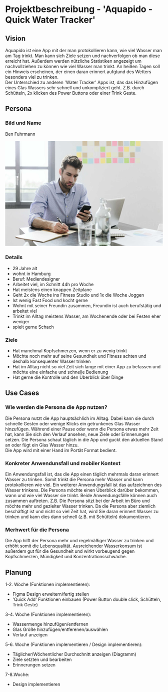 # Projektbeschreibung - 'Aquapido - Quick Water Tracker'

## Vision

Aquapido ist eine App mit der man protokollieren kann, wie viel Wasser man am Tag trinkt. Man kann sich Ziele setzen und nachverfolgen ob man diese erreicht hat. Außerdem werden nützliche Statistiken angezeigt um nachvollziehen zu können wie viel Wasser man trinkt. An heißen Tagen soll ein Hinweis erscheinen, der einen daran erinnert aufgtund des Wetters besonders viel zu trinken.<br>
Der Unterschied zu anderen 'Water Tracker' Apps ist, das das Hinzufügen eines Glas Wassers sehr schnell und unkompliziert geht. Z.B. durch Schütteln, 2x klicken des Power Buttons oder einer Trink Geste.

## Persona

### Bild und Name

Ben Fuhrmann

![Bild](persona_image.jpg "Title")

### Details

- 29 Jahre alt
- wohnt in Hamburg
- Beruf: Mediendesigner
- Arbeitet viel, im Schnitt 44h pro Woche
- Hat meistens einen knappen Zeitplane
- Geht 2x die Woche ins Fitness Studio und 1x die Woche Joggen
- Ist wenig Fast Food und kocht gerne
- Wohnt mit seiner Freundin zusammen, Freundin ist auch berufstätig und arbeitet viel
- Trinkt im Alltag meistens Wasser, am Wochenende oder bei Festen eher weniger
- spielt gerne Schach

### Ziele
- Hat manchmal Kopfschmerzen, wenn er zu wenig trinkt
- Möchte noch mehr auf seine Gesundheit und Fitness achten und deshalb konsequenter Wasser trinken
- Hat im Alltag nicht so viel Zeit sich lange mit einer App zu befassen und möchte eine einfache und schnelle Bedienung
- Hat gerne die Kontrolle und den Überblick über Dinge

## Use Cases

### Wie werden die Persona die App nutzen?
Die Persona nutzt die App hauptsächlich im Alltag. Dabei kann sie durch schnelle Gesten oder wenige Klicks ein getrunkenes Glas Wasser hinzufügen. Während einer Pause oder wenn die Persona etwas mehr Zeit hat, kann Sie sich den Verlauf ansehen, neue Ziele oder Erinnerungen setzen. Die Persona schaut täglich in die App und guckt den aktuellen Stand an oder fügt ein Glas Wasser hinzu.<br>
Die App wird mit einer Hand im Portät Format bedient.

### Konkreter Anwendunsfall und mobiler Kontext
Ein Anwendungsfall ist, das die App einen täglich mehrmals daran erinnert Wasser zu trinken. Somit trinkt die Persona mehr Wasser und kann protokollieren wie viel.
Ein weiterer Anwendungsfall ist das aufzeichnen des Wasser trinkens. Die Persona möchte einen Überblick darüber bekommen, wann und wie viel Wasser sie trinkt. Beide Anwendungsfälle können auch zusammen auftreten. Z.B. Die Persona sitzt bei der Arbeit im Büro und möchte mehr und gezielter Wasser trinken. Da die Persona aber ziemlich beschäftigt ist und nicht so viel Zeit hat, wird Sie daran erinnert Wasser zu trinken und kann dies dann schnell (z.B. mit Schütteln) dokumentieren.

### Merhwert für die Persona
Die App hilft der Persona mehr und regelmäßiger Wasser zu trinken und erhöht somit die Lebensqualität. Ausreichender Wasserkonsum ist außerdem gut für die Gesundheit und wirkt vorbeugend gegen Kopfschmerzen, Mündigkeit und Konzentrationsschwäche.

## Planung
1-2. Woche (Funktionen implementieren):
- Figma Design erweitern/fertig stellen
- 'Quick Add' Funktionen einbauen (Power Button double click, Schütteln, Trink Geste)

3-4. Woche (Funktionen implementieren):
- Wassermenge hinzufügen/entfernen
- Glas Größe hinzufügen/entferenen/auswählen
- Verlauf anzeigen

5-6. Woche (Funktionen implementieren / Design implementieren):
- Täglicher/Wöchentlicher Durchschnitt anzeigen (Diagramm)
- Ziele setzten und bearbeiten
- Erinnerungen setzen
  
7-8.Woche:
- Design implementieren